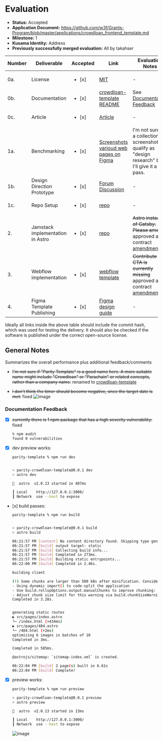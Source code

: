 # Evaluation

- **Status:** Accepted
- **Application Document:** https://github.com/w3f/Grants-Program/blob/master/applications/crowdloan_frontend_template.md
- **Milestone:** 1
- **Kusama Identity:** Address
- **Previously successfully merged evaluation:** All by takahser

| Number | Deliverable | Accepted | Link | Evaluation Notes |
| ------ | ----------- | -------- | ---- |----------------- |
| 0a. | License | <ul><li>[x] </li></ul> | [MIT](https://github.com/10clouds/parity-template/blob/478924c0d1eb1ae144722a1273e5b2eff0df8455/LICENSE) | - |
| 0b. | Documentation | <ul><li>[x] </li></ul> | [crowdloan-template README](https://github.com/10clouds/parity-template) | See [Documentation Feedback](#documentation-feedback) |
| 0c. | Article | <ul><li>[x] </li></ul> | [Article](https://docs.google.com/document/d/1agMrf_xRAsdb0MaXwAndnKO7Pr1n7LRAx9RPT5XV44g/edit#) | - |
| 1a. | Benchmarking | <ul><li>[x] </li></ul> | [Screenshots varioud web pages on Figma](https://www.figma.com/file/IOvq5AZ2vvls2m9gUQWySI/Parity?node-id=0-1) | I'm not sure if a collection of screenshots qualify as "design research" but I'll give it a pass. |
| 1b. | Design Direction Prototype | <ul><li>[x] </li></ul> | [Forum Discussion](https://forum.polkadot.network/t/templates-for-crowdloan-projects/1457) | - |
| 1c. | Repo Setup | <ul><li>[x] </li></ul> | [repo](https://github.com/10clouds/parity-template/tree/478924c0d1eb1ae144722a1273e5b2eff0df8455) | - |
| 2. | Jamstack implementation in Astro | <ul><li>[x] </li></ul> | [repo](https://github.com/10clouds/parity-template/tree/478924c0d1eb1ae144722a1273e5b2eff0df8455) | ~~Astro instead of Gatsby. Please amend.~~ approved after contract [amendment](https://github.com/w3f/Grants-Program/pull/1686) |
| 3. | Webflow implementation | <ul><li>[x] </li></ul> | [webflow template](https://webflow.com/made-in-webflow/website/parity-crowdloan) | ~~Contribute CTA is currently missing~~ approved after contract [amendment](https://github.com/w3f/Grants-Program/pull/1686) |
| 4. | Figma Template Publishing | <ul><li>[x] </li></ul> | [Figma design guide](https://www.figma.com/file/zDkzDVtnfg6d6zbv81Gp7M/Parity-Crowdloan-template?node-id=824-53626) | - |

Ideally all links inside the above table should include the commit hash,
which was used for testing the delivery. It should also be checked if the software is published under the correct open-source license.

## General Notes

Summarizes the overall performance plus additional feedback/comments

- ~~I'm not sure if "Parity Template" is a good name here. A more suitable name might include "Crowdloan" or "Parachain" or related concepts, rather than a company name.~~ renamed to [crowdloan-template](https://github.com/10clouds/crowdloan-template)

- ~~I don't think the timer should become negative, once the target date is met:~~ fixed
  ![image](https://user-images.githubusercontent.com/5393704/231820151-be58a35e-9c19-4eff-b24f-87525cdba22b.png)


### Documentation Feedback

- [x] ~~currently there is 1 npm package that has a high severity vulnerability:~~ fixed

    ```bash
    % npm audit
    found 0 vulnerabilities
    ```

- [x] dev preview works:

    ```bash
    parity-template % npm run dev


    > parity-crowdloan-template@0.0.1 dev
    > astro dev

    🚀  astro  v2.0.13 started in 407ms
    
    ┃ Local    http://127.0.0.1:3000/
    ┃ Network  use --host to expose
    ```

- [x] build passes:

    ```bash
    parity-template % npm run build


    > parity-crowdloan-template@0.0.1 build
    > astro build

    06:21:57 PM [content] No content directory found. Skipping type generation.
    06:21:57 PM [build] output target: static
    06:21:57 PM [build] Collecting build info...
    06:21:57 PM [build] Completed in 273ms.
    06:21:57 PM [build] Building static entrypoints...
    06:22:00 PM [build] Completed in 2.46s.

    building client 

    (!) Some chunks are larger than 500 kBs after minification. Consider:
    - Using dynamic import() to code-split the application
    - Use build.rollupOptions.output.manualChunks to improve chunking: https://rollupjs.org/configuration-options/#output-manualchunks
    - Adjust chunk size limit for this warning via build.chunkSizeWarningLimit.
    Completed in 3.28s.


    generating static routes 
    ▶ src/pages/index.astro
    └─ /index.html (+434ms)
    ▶ src/pages/404.astro
    └─ /404.html (+2ms)
    optimizing 6 images in batches of 10 
    Completed in 3ms.

    Completed in 585ms.

    @astrojs/sitemap: `sitemap-index.xml` is created.

    06:22:04 PM [build] 2 page(s) built in 6.61s
    06:22:04 PM [build] Complete!
    ```

- [x] preview works:

    ```bash
    parity-template % npm run preview

    > parity-crowdloan-template@0.0.1 preview
    > astro preview

    🚀  astro  v2.0.13 started in 13ms
    
    ┃ Local    http://127.0.0.1:3000/
    ┃ Network  use --host to expose
    ```

    ![image](https://user-images.githubusercontent.com/5393704/231823560-3a6a7b47-265f-42db-ac11-0b5126198d6f.png)

